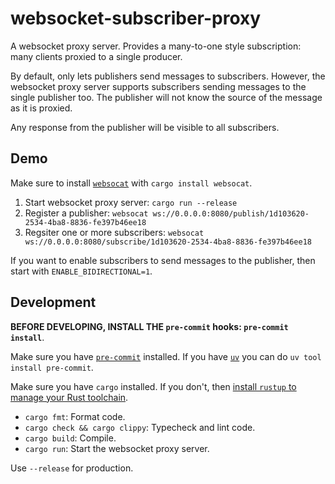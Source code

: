 # websocket-subscriber-proxy

A websocket proxy server. Provides a many-to-one style subscription: many clients proxied to a single producer.

By default, only lets publishers send messages to subscribers. However, the websocket proxy server supports subscribers
sending messages to the single publisher too. The publisher will not know the source of the message as it is proxied.

Any response from the publisher will be visible to all subscribers.

## Demo

Make sure to install [`websocat`](https://github.com/vi/websocat) with `cargo install websocat`.

1. Start websocket proxy server: `cargo run --release`
2. Register a publisher: `websocat ws://0.0.0.0:8080/publish/1d103620-2534-4ba8-8836-fe397b46ee18`
3. Regsiter one or more subscribers: `websocat ws://0.0.0.0:8080/subscribe/1d103620-2534-4ba8-8836-fe397b46ee18`

If you want to enable subscribers to send messages to the publisher, then start with `ENABLE_BIDIRECTIONAL=1`.

## Development

**BEFORE DEVELOPING, INSTALL THE `pre-commit` hooks: `pre-commit install`**.

Make sure you have [`pre-commit`](https://github.com/pre-commit/pre-commit) installed. If you have [`uv`](https://docs.astral.sh/uv/) you can do `uv tool install pre-commit`.

Make sure you have `cargo` installed. If you don't, then [install `rustup` to manage your Rust toolchain](https://www.rust-lang.org/tools/install).

- `cargo fmt`: Format code.
- `cargo check && cargo clippy`: Typecheck and lint code.
- `cargo build`: Compile.
- `cargo run`: Start the websocket proxy server.

Use `--release` for production.
